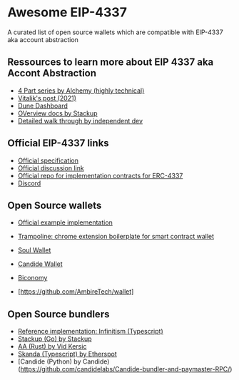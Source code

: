 # Awesome EIP-4337 

A curated list of open source wallets which are compatible with EIP-4337 aka account abstraction


## Ressources to learn more about EIP 4337 aka Accont Abstraction
- [4 Part series by Alchemy (highly technical)](https://www.alchemy.com/blog/account-abstraction)
- [Vitalik's post (2021)](https://medium.com/infinitism/erc-4337-account-abstraction-without-ethereum-protocol-changes-d75c9d94dc4a)
- [Dune Dashboard](https://dune.com/johnrising/erc-4337)
- [OVerview docs by Stackup](https://docs.stackup.sh/docs/introduction/erc-4337-overview)
- [Detailed walk through by independent dev](https://coinsbench.com/eip-4337-detailed-workflow-176a8d3933e9)


## Official EIP-4337 links
- [Official specification](https://eips.ethereum.org/EIPS/eip-4337)
- [Official discussion link](https://ethereum-magicians.org/t/erc-4337-account-abstraction-via-entry-point-contract-specification/7160)
- [Official repo for implementation contracts for ERC-4337](https://github.com/eth-infinitism/account-abstraction)
- [Discord](http://discord.gg/fbDyENb6Y9)

## Open Source wallets
- [Official example implementation](https://github.com/eth-infinitism/account-abstraction/tree/develop/contracts)
- [Trampoline: chrome extension boilerplate for smart contract wallet](https://github.com/eth-infinitism/trampoline)
- [Soul Wallet](https://github.com/proofofsoulprotocol/soul-wallet-contract)
- [Candide Wallet](https://github.com/candidelabs/CandideWalletContracts)
- [Biconomy](https://github.com/bcnmy/scw-contracts/tree/master/contracts/smart-contract-wallet/aa-4337)


- [https://github.com/AmbireTech/wallet]

## Open Source bundlers
- [Reference implementation: Infinitism (Typescript)](https://github.com/eth-infinitism/bundler)
- [Stackup (Go) by Stackup](https://github.com/stackup-wallet/stackup-bundler)
- [AA (Rust) by Vid Kersic](https://github.com/Vid201/aa-bundler/)
- [Skanda (Typescript) by Etherspot](https://github.com/etherspot/skandha)
- [Candide (Python) by Candide)(https://github.com/candidelabs/Candide-bundler-and-paymaster-RPC/)



